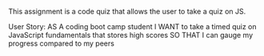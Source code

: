This assignment is a code quiz that allows the user to take a quiz on JS. 

User Story: 
AS A coding boot camp student
I WANT to take a timed quiz on JavaScript fundamentals that stores high scores
SO THAT I can gauge my progress compared to my peers


<!-- Acceptance Criteria:
GIVEN I am taking a code quiz
WHEN I click the start button
THEN a timer starts and I am presented with a question
WHEN I answer a question
THEN I am presented with another question
WHEN I answer a question incorrectly
THEN time is subtracted from the clock
WHEN all questions are answered or the timer reaches 0
THEN the game is over
WHEN the game is over
THEN I can save my initials and score -->

<!-- 1. Which of the following keywords is used to define a variable in Javascript?
var // answer 
class
div 
id 

2. Which of the following is corect about JS? 
a.JavaScript is a scripting language used to make the website interactive //answer
JavaScript is an assembly language used to make the website interactive
JavaScript is a compiled language used to make the website interactive
None of the mentioned -->

<!-- 3. Which of the following is correct about JavaScript?
a) JavaScript is an Object-Based language //answer
b) JavaScript is Assembly-language
c) JavaScript is an Object-Oriented language
d) JavaScript is a High-level language -->

<!-- 4. Arrays in JavaScript are defined by which of the following statements?
a) It is an ordered list of values //answer
b) It is an ordered list of objects
c) It is an ordered list of string
d) It is an ordered list of functions -->

<!-- 5. Which of the following is not a javascript data type?
a) Null type
b) Undefined type
c) Number type
d) All of the mentioned //d -->

<!-- 6. Which of the following can be used to call a JavaScript Code Snippet?
a) Function/Method //answer
b) Preprocessor
c) Triggering Event
d) RMI -->


